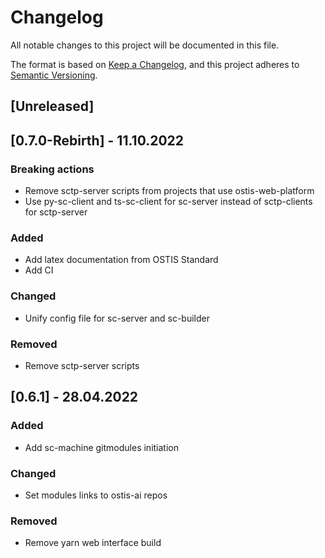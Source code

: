 # Changelog
All notable changes to this project will be documented in this file.

The format is based on [Keep a Changelog](https://keepachangelog.com/en/1.0.0/),
and this project adheres to [Semantic Versioning](https://semver.org/spec/v2.0.0.html).

## [Unreleased]


## [0.7.0-Rebirth] - 11.10.2022
### Breaking actions
- Remove sctp-server scripts from projects that use ostis-web-platform
- Use py-sc-client and ts-sc-client for sc-server instead of sctp-clients for sctp-server

### Added
- Add latex documentation from OSTIS Standard
- Add CI

### Changed
- Unify config file for sc-server and sc-builder

### Removed
- Remove sctp-server scripts

## [0.6.1] - 28.04.2022
### Added
- Add sc-machine gitmodules initiation

### Changed
- Set modules links to ostis-ai repos

### Removed
- Remove yarn web interface build
